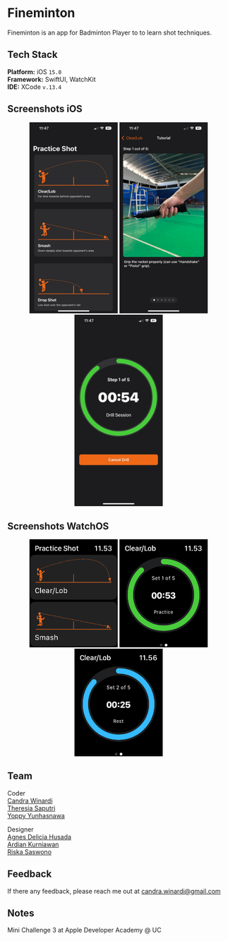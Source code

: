 # Fineminton
Fineminton is an app for Badminton Player to to learn shot techniques.

## Tech Stack
**Platform:** iOS ``15.0``<br>
**Framework:** SwiftUI, WatchKit<br>
**IDE:** XCode ``v.13.4``<br>

## Screenshots iOS
<p align=center>
  <img src="./Screenshot/fineminton1.jpeg" width=200/> 
  <img src="./Screenshot/fineminton2.jpeg" width=200/>
  <img src="./Screenshot/fineminton3.jpeg" width=200/>
</p>

## Screenshots WatchOS
<p align=center>
  <img src="./Screenshot/watch1.png" width=200/> 
  <img src="./Screenshot/watch2.png" width=200/> 
  <img src="./Screenshot/watch3.png" width=200/> 
</p>

## Team
Coder<br>
[Candra Winardi](https://github.com/cndrtan)<br>
[Theresia Saputri](https://github.com/trdsaputri)<br>
[Yoppy Yunhasnawa](https://github.com/yunhasnawa)<br>

Designer<br>
[Agnes Delicia Husada](https://www.instagram.com/agnesdelicia_/)<br>
[Ardian Kurniawan](https://github.com/Ardiankls)<br>
[Riska Saswono](https://www.instagram.com/rsaswono22/)<br>

## Feedback
If there any feedback, please reach me out at candra.winardi@gmail.com

## Notes
Mini Challenge 3 at Apple Developer Academy @ UC
